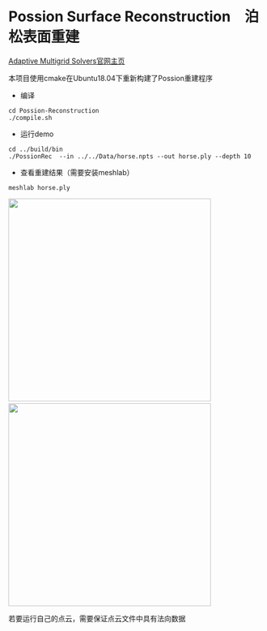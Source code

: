 # Possion Surface Reconstruction　泊松表面重建
[Adaptive Multigrid Solvers官网主页](http://www.cs.jhu.edu/~misha/Code/PoissonRecon/Version10.04/)

本项目使用cmake在Ubuntu18.04下重新构建了Possion重建程序
- 编译
```
cd Possion-Reconstruction
./compile.sh
```

- 运行demo
```
cd ../build/bin
./PossionRec  --in ../../Data/horse.npts --out horse.ply --depth 10
```
- 查看重建结果（需要安装meshlab）
```
meshlab horse.ply 
```
<img src="https://github.com/liyucheng251/Possion-Reconstruction/blob/master/img/horse.png" height=400>　<img src="https://github.com/liyucheng251/Possion-Reconstruction/blob/master/img/bunny.png" height=400>

若要运行自己的点云，需要保证点云文件中具有法向数据


